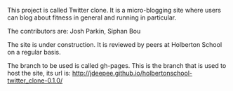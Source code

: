 This project is called Twitter clone. It is a micro-blogging site where users can blog about fitness in general and running in particular.

The contributors are: Josh Parkin, Siphan Bou

The site is under construction. It is reviewed by peers at Holberton School on a regular basis.

The branch to be used is called gh-pages. This is the branch that is used to host the site, its url is:
http://jdeepee.github.io/holbertonschool-twitter_clone-0.1.0/
